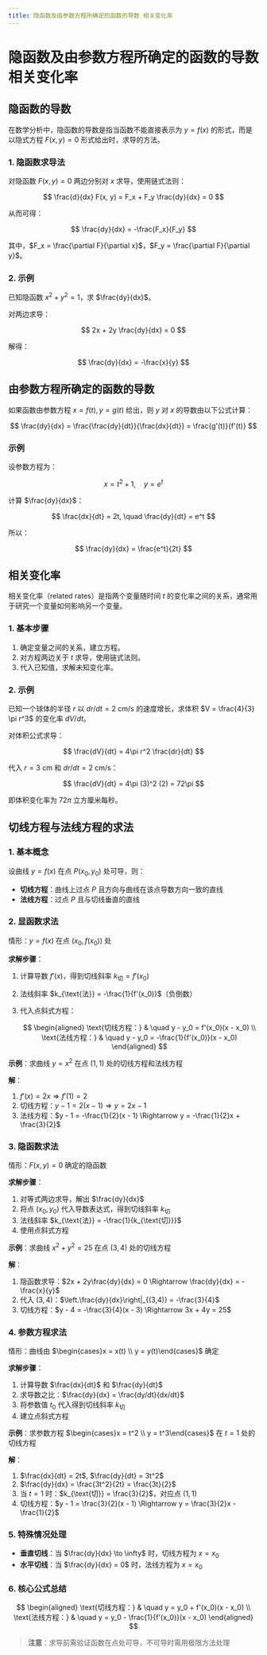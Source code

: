 ```yaml
---
title: 隐函数及由参数方程所确定的函数的导数 相关变化率
---
```


# 隐函数及由参数方程所确定的函数的导数&#x3000;相关变化率

## 隐函数的导数

在数学分析中，隐函数的导数是指当函数不能直接表示为 $y = f(x)$ 的形式，而是以隐式方程 $F(x, y) = 0$ 形式给出时，求导的方法。

### 1. 隐函数求导法

对隐函数 $F(x, y) = 0$ 两边分别对 $x$ 求导，使用链式法则：

$$
\frac{d}{dx} F(x, y) = F_x + F_y \frac{dy}{dx} = 0
$$

从而可得：

$$
\frac{dy}{dx} = -\frac{F_x}{F_y}
$$

其中，$F_x = \frac{\partial F}{\partial x}$，$F_y = \frac{\partial F}{\partial y}$。

### 2. 示例

已知隐函数 $x^2 + y^2 = 1$，求 $\frac{dy}{dx}$。

对两边求导：

$$
2x + 2y \frac{dy}{dx} = 0
$$

解得：

$$
\frac{dy}{dx} = -\frac{x}{y}
$$

## 由参数方程所确定的函数的导数

如果函数由参数方程 $x = f(t), y = g(t)$ 给出，则 $y$ 对 $x$ 的导数由以下公式计算：

$$
\frac{dy}{dx} = \frac{\frac{dy}{dt}}{\frac{dx}{dt}} = \frac{g'(t)}{f'(t)}
$$

### 示例

设参数方程为：

$$
x = t^2 + 1, \quad y = e^t
$$

计算 $\frac{dy}{dx}$：

$$
\frac{dx}{dt} = 2t, \quad \frac{dy}{dt} = e^t
$$

所以：

$$
\frac{dy}{dx} = \frac{e^t}{2t}
$$

## 相关变化率

相关变化率（related rates）是指两个变量随时间 $t$ 的变化率之间的关系，通常用于研究一个变量如何影响另一个变量。

### 1. 基本步骤

1. 确定变量之间的关系，建立方程。
2. 对方程两边关于 $t$ 求导，使用链式法则。
3. 代入已知值，求解未知变化率。

### 2. 示例

已知一个球体的半径 $r$ 以 $dr/dt = 2$ cm/s 的速度增长，求体积 $V = \frac{4}{3} \pi r^3$ 的变化率 $dV/dt$。

对体积公式求导：

$$
\frac{dV}{dt} = 4\pi r^2 \frac{dr}{dt}
$$

代入 $r = 3$ cm 和 $dr/dt = 2$ cm/s：

$$
\frac{dV}{dt} = 4\pi (3)^2 (2) = 72\pi
$$

即体积变化率为 $72\pi$ 立方厘米每秒。

## 切线方程与法线方程的求法

### 1. 基本概念

设曲线 $y = f(x)$ 在点 $P(x_0, y_0)$ 处可导，则：

- **切线方程**：曲线上过点 $P$ 且方向与曲线在该点导数方向一致的直线
- **法线方程**：过点 $P$ 且与切线垂直的直线

### 2. 显函数求法

情形：$y = f(x)$ 在点 $(x_0, f(x_0))$ 处

**求解步骤**：

1. 计算导数 $f'(x)$，得到切线斜率 $k_{\text{切}} = f'(x_0)$
2. 法线斜率 $k_{\text{法}} = -\frac{1}{f'(x_0)}$（负倒数）
3. 代入点斜式方程：

   $$
   \begin{aligned}
      \text{切线方程：} & \quad y - y_0 = f'(x_0)(x - x_0) \\
      \text{法线方程：} & \quad y - y_0 = -\frac{1}{f'(x_0)}(x - x_0)
   \end{aligned}
   $$

**示例**：求曲线 $y = x^2$ 在点 $(1, 1)$ 处的切线方程和法线方程  

**解**：

1. $f'(x) = 2x \Rightarrow f'(1) = 2$  
2. 切线方程：$y - 1 = 2(x - 1) \Rightarrow y = 2x - 1$  
3. 法线方程：$y - 1 = -\frac{1}{2}(x - 1) \Rightarrow y = -\frac{1}{2}x + \frac{3}{2}$

### 3. 隐函数求法

情形：$F(x, y) = 0$ 确定的隐函数

**求解步骤**：

1. 对等式两边求导，解出 $\frac{dy}{dx}$
2. 将点 $(x_0, y_0)$ 代入导数表达式，得到切线斜率 $k_{\text{切}}$
3. 法线斜率 $k_{\text{法}} = -\frac{1}{k_{\text{切}}}$
4. 使用点斜式方程

**示例**：求曲线 $x^2 + y^2 = 25$ 在点 $(3, 4)$ 处的切线方程  

**解**：

1. 隐函数求导：$2x + 2y\frac{dy}{dx} = 0 \Rightarrow \frac{dy}{dx} = -\frac{x}{y}$  
2. 代入 $(3, 4)$：$\left.\frac{dy}{dx}\right|_{(3,4)} = -\frac{3}{4}$  
3. 切线方程：$y - 4 = -\frac{3}{4}(x - 3) \Rightarrow 3x + 4y = 25$

### 4. 参数方程求法

情形：曲线由 $\begin{cases}x = x(t) \\ y = y(t)\end{cases}$ 确定

**求解步骤**：

1. 计算导数 $\frac{dx}{dt}$ 和 $\frac{dy}{dt}$
2. 求导数之比：$\frac{dy}{dx} = \frac{dy/dt}{dx/dt}$
3. 将参数值 $t_0$ 代入得到切线斜率 $k_{\text{切}}$
4. 建立点斜式方程

**示例**：求参数方程 $\begin{cases}x = t^2 \\ y = t^3\end{cases}$ 在 $t=1$ 处的切线方程  

**解**：

1. $\frac{dx}{dt} = 2t$, $\frac{dy}{dt} = 3t^2$  
2. $\frac{dy}{dx} = \frac{3t^2}{2t} = \frac{3t}{2}$  
3. 当 $t=1$ 时：$k_{\text{切}} = \frac{3}{2}$，对应点 $(1, 1)$  
4. 切线方程：$y - 1 = \frac{3}{2}(x - 1) \Rightarrow y = \frac{3}{2}x - \frac{1}{2}$

### 5. 特殊情况处理

- **垂直切线**：当 $\frac{dy}{dx} \to \infty$ 时，切线方程为 $x = x_0$
- **水平切线**：当 $\frac{dy}{dx} = 0$ 时，法线方程为 $x = x_0$

### 6. 核心公式总结

$$
\begin{aligned}
   \text{切线方程：} & \quad y = y_0 + f'(x_0)(x - x_0) \\
   \text{法线方程：} & \quad y = y_0 - \frac{1}{f'(x_0)}(x - x_0)
\end{aligned}
$$

> **注意**：求导前需验证函数在点处可导，不可导时需用极限方法处理